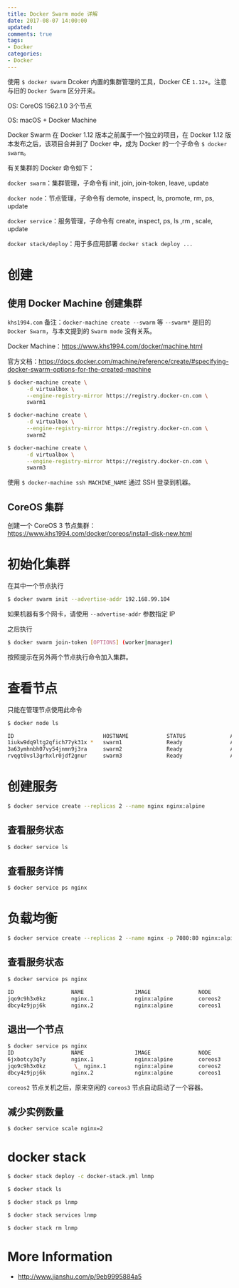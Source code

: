 ```yaml
---
title: Docker Swarm mode 详解
date: 2017-08-07 14:00:00
updated:
comments: true
tags:
- Docker
categories:
- Docker
---
```


使用 `$ docker swarm` Dcoker 内置的集群管理的工具，Docker CE `1.12+`。注意与旧的 `Docker Swarm` 区分开来。

OS: CoreOS 1562.1.0 3个节点

OS: macOS + Docker Machine

<!--more-->

Docker Swarm 在 Docker 1.12 版本之前属于一个独立的项目，在 Docker 1.12 版本发布之后，该项目合并到了 Docker 中，成为 Docker 的一个子命令 `$ docker swarm`。

有关集群的 Docker 命令如下：

`docker swarm`：集群管理，子命令有 init, join, join-token, leave, update

`docker node`：节点管理，子命令有 demote, inspect, ls, promote, rm, ps, update

`docker service`：服务管理，子命令有 create, inspect, ps, ls ,rm , scale, update

`docker stack/deploy`：用于多应用部署 `docker stack deploy ...`

# 创建

## 使用 Docker Machine 创建集群

`khs1994.com` 备注：`docker-machine create --swarm` 等 `--swarm*` 是旧的 `Docker Swarm`，与本文提到的 `Swarm mode` 没有关系。

Docker Machine：https://www.khs1994.com/docker/machine.html

官方文档：https://docs.docker.com/machine/reference/create/#specifying-docker-swarm-options-for-the-created-machine

```bash
$ docker-machine create \
      -d virtualbox \
      --engine-registry-mirror https://registry.docker-cn.com \
      swarm1
```

```bash
$ docker-machine create \
      -d virtualbox \
      --engine-registry-mirror https://registry.docker-cn.com \
      swarm2
```

```bash
$ docker-machine create \
      -d virtualbox \
      --engine-registry-mirror https://registry.docker-cn.com \
      swarm3
```

使用 `$ docker-machine ssh MACHINE_NAME` 通过 SSH 登录到机器。

## CoreOS 集群

创建一个 CoreOS 3 节点集群：https://www.khs1994.com/docker/coreos/install-disk-new.html

# 初始化集群

在其中一个节点执行

```bash
$ docker swarm init --advertise-addr 192.168.99.104
```

如果机器有多个网卡，请使用 `--advertise-addr` 参数指定 IP

之后执行

```bash
$ docker swarm join-token [OPTIONS] (worker|manager)
```

按照提示在另外两个节点执行命令加入集群。

# 查看节点

只能在管理节点使用此命令

```bash
$ docker node ls

ID                            HOSTNAME            STATUS              AVAILABILITY        MANAGER STATUS
1iukw9dq9ltg2qfich77yk31x *   swarm1              Ready               Active              Leader
3a63ymhnbh07vy54jnmn9j3ra     swarm2              Ready               Active
rvqgt0vsl3grhxlr0jdf2gnur     swarm3              Ready               Active
```

# 创建服务

```bash
$ docker service create --replicas 2 --name nginx nginx:alpine
```

## 查看服务状态

```bash
$ docker service ls
```

## 查看服务详情

```bash
$ docker service ps nginx
```

# 负载均衡

```bash
$ docker service create --replicas 2 --name nginx -p 7080:80 nginx:alpine
```

## 查看服务状态

```bash
$ docker service ps nginx

ID                  NAME                IMAGE               NODE                DESIRED STATE       CURRENT STATE           ERROR               PORTS
jqo9c9h3x0kz        nginx.1             nginx:alpine        coreos2             Running             Running 8 seconds ago
dbcy4z9jpj6k        nginx.2             nginx:alpine        coreos1             Running             Running 8 seconds ago
```

## 退出一个节点

```bash
$ docker service ps nginx
ID                  NAME                IMAGE               NODE                DESIRED STATE       CURRENT STATE            ERROR               PORTS
6jxbotcy3q7y        nginx.1             nginx:alpine        coreos3             Running             Running 2 seconds ago
jqo9c9h3x0kz         \_ nginx.1         nginx:alpine        coreos2             Shutdown            Complete 3 minutes ago
dbcy4z9jpj6k        nginx.2             nginx:alpine        coreos1             Running             Running 3 minutes ago
```

`coreos2` 节点关机之后，原来空闲的 `coreos3` 节点自动启动了一个容器。

## 减少实例数量

```bash
$ docker service scale nginx=2
```

# docker stack

```bash
$ docker stack deploy -c docker-stack.yml lnmp

$ docker stack ls

$ docker stack ps lnmp

$ docker stack services lnmp

$ docker stack rm lnmp
```

# More Information

* http://www.jianshu.com/p/9eb9995884a5
